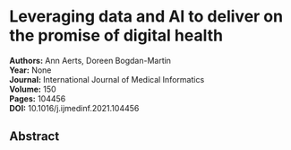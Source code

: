 # Leveraging data and AI to deliver on the promise of digital health

**Authors:** Ann Aerts, Doreen Bogdan-Martin  
**Year:** None  
**Journal:** International Journal of Medical Informatics  
**Volume:** 150  
**Pages:** 104456  
**DOI:** 10.1016/j.ijmedinf.2021.104456  

## Abstract


